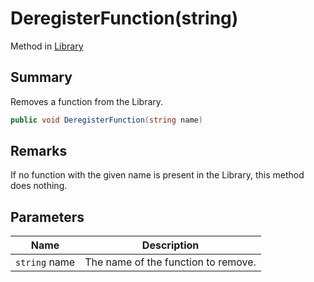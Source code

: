 # DeregisterFunction(string)

Method in [Library](yarn.library.md)

## Summary

Removes a function from the Library.

```csharp
public void DeregisterFunction(string name)
```

## Remarks

If no function with the given name is present in the Library, this method does nothing.

## Parameters

| Name          | Description                         |
| ------------- | ----------------------------------- |
| `string` name | The name of the function to remove. |
